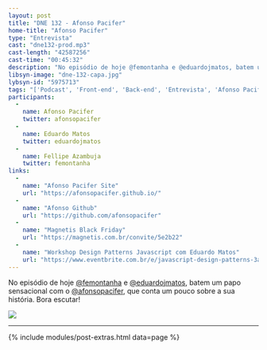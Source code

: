 ```yaml
---
layout: post
title: "DNE 132 - Afonso Pacifer"
home-title: "Afonso Pacifer"
type: "Entrevista"
cast: "dne132-prod.mp3"
cast-length: "42587256"
cast-time: "00:45:32"
description: "No episódio de hoje @femontanha e @eduardojmatos, batem um papo sensacional com o @afonsopacifer, que conta um pouco sobre a sua história. Bora escutar!"
libsyn-image: "dne-132-capa.jpg"
lybsyn-id: "5975713"
tags: "['Podcast', 'Front-end', 'Back-end', 'Entrevista', 'Afonso Pacifer']"
participants:
  -
    name: Afonso Pacifer
    twitter: afonsopacifer
  -
    name: Eduardo Matos
    twitter: eduardojmatos
  -
    name: Fellipe Azambuja
    twitter: femontanha
links:
  -
    name: "Afonso Pacifer Site"
    url: "https://afonsopacifer.github.io/"
  -
    name: "Afonso Github"
    url: "https://github.com/afonsopacifer"
  -
    name: "Magnetis Black Friday"
    url: "https://magnetis.com.br/convite/5e2b22"
  -
    name: "Workshop Design Patterns Javascript com Eduardo Matos"
    url: "https://www.eventbrite.com.br/e/javascript-design-patterns-3a-edicao-tickets-39728107840?aff=twitter"
---
```


No episódio de hoje [@femontanha](https://twitter.com/femontanha) e [@eduardojmatos](https://twitter.com/eduardojmatos), batem um papo sensacional com o [@afonsopacifer](https://twitter.com/afonsopacifer), que conta um pouco sobre a sua história. Bora escutar!

<a href="https://magnetis.com.br/convite/5e2b22" target="_blank">
  <img src="https://devnaestrada.com.br/assets/img/magnetis-cupom.jpg" style="max-width: 300px">
</a>

---

{% include modules/post-extras.html data=page %}
